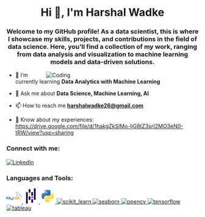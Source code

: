 <h1 align="center">Hi 👋, I'm Harshal Wadke</h1>
<h3 align="center">Welcome to my GitHub profile! As a data scientist, this is where I showcase my skills, projects, and contributions in the field of data science. Here, you'll find a collection of my work, ranging from data analysis and visualization to machine learning models and data-driven solutions.</h3>

<img align="right" alt="Coding" width="400" src="https://cdn.dribbble.com/users/1162077/screenshots/3848914/programmer.gif">

- 🌱 I’m currently learning **Data Analytics with Machine Learning**

- 💬 Ask me about **Data Science, Machine Learning, AI**

- 📫 How to reach me **harshalwadke26@gmail.com**

- 📄 Know about my experiences: https://drive.google.com/file/d/1hakgZkSlMo-ljG8tZ3srI2MO3eN0-tRW/view?usp=sharing
<h3 align="left">Connect with me:</h3>
<p align="left">
  <a href="https://www.linkedin.com/in/wadkeharshal/" target="_blank">
    <img align="center" src="https://raw.githubusercontent.com/rahuldkjain/github-profile-readme-generator/master/src/images/icons/Social/linked-in-alt.svg" alt="LinkedIn" height="30" width="40" />
  </a>
</p>
<h3 align="left">Languages and Tools:</h3>
<p align="left">
  <a href="https://www.mysql.com/" target="_blank" rel="noreferrer">
    <img src="https://raw.githubusercontent.com/devicons/devicon/master/icons/mysql/mysql-original-wordmark.svg" alt="mysql" width="40" height="40"/>
  </a>
  <a href="https://pandas.pydata.org/" target="_blank" rel="noreferrer">
    <img src="https://raw.githubusercontent.com/devicons/devicon/2ae2a900d2f041da66e950e4d48052658d850630/icons/pandas/pandas-original.svg" alt="pandas" width="40" height="40"/>
  </a>
  <a href="https://www.python.org" target="_blank" rel="noreferrer">
    <img src="https://raw.githubusercontent.com/devicons/devicon/master/icons/python/python-original.svg" alt="python" width="40" height="40"/>
  </a>
  <a href="https://scikit-learn.org/" target="_blank" rel="noreferrer">
    <img src="https://upload.wikimedia.org/wikipedia/commons/0/05/Scikit_learn_logo_small.svg" alt="scikit_learn" width="40" height="40"/>
  </a>
  <a href="https://seaborn.pydata.org/" target="_blank" rel="noreferrer">
    <img src="https://seaborn.pydata.org/_images/logo-mark-lightbg.svg" alt="seaborn" width="40" height="40"/>
  </a>
  <a href="https://opencv.org/" target="_blank" rel="noreferrer"> <img src="https://www.vectorlogo.zone/logos/opencv/opencv-icon.svg" alt="opencv" width="40" height="40"/> 
  </a>
  <a href="https://www.tensorflow.org" target="_blank" rel="noreferrer"> <img src="https://www.vectorlogo.zone/logos/tensorflow/tensorflow-icon.svg" alt="tensorflow" width="40" height="40"/> 
  </a>
  <a href="https://www.tableau.com/" target="_blank" rel="noreferrer"> <img png="https://www.lib.washington.edu/dataservices/images/Tableau_Software_logo.png/image_view_fullscreen" alt="tableau" width="40" height="40"/> 
  </a>
</p>

